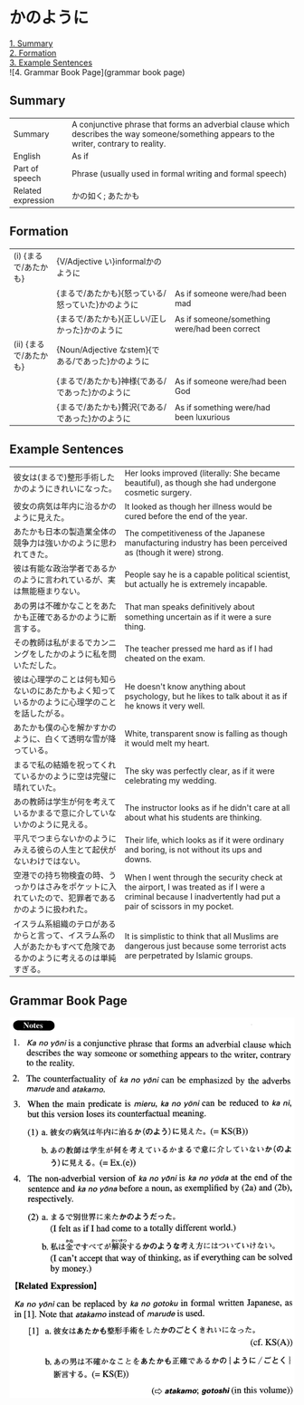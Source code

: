 # かのように

[1. Summary](#summary)<br>
[2. Formation](#formation)<br>
[3. Example Sentences](#example-sentences)<br>
![4. Grammar Book Page](grammar book page)<br>


## Summary

<table><tr>   <td>Summary</td>   <td>A conjunctive phrase that forms an adverbial clause which describes the way someone/something appears to the writer, contrary to reality.</td></tr><tr>   <td>English</td>   <td>As if</td></tr><tr>   <td>Part of speech</td>   <td>Phrase (usually used in formal writing and formal speech)</td></tr><tr>   <td>Related expression</td>   <td>かの如く; あたかも</td></tr></table>

## Formation

<table class="table"><tbody><tr class="tr head"><td class="td"><span class="numbers">(i)</span> <span class="bold">{まるで/あたかも}</span></td><td class="td"><span>{V/Adjective い}informal</span><span class="concept">かのように</span></td><td class="td"></td></tr><tr class="tr"><td class="td"></td><td class="td"><span>{まるで/あたかも}{怒っている/怒っていた}</span><span class="concept">かのように</span></td><td class="td"><span>As if someone were/had been mad</span></td></tr><tr class="tr"><td class="td"></td><td class="td"><span>{まるで/あたかも}{正しい/正しかった}</span><span class="concept">かのように</span></td><td class="td"><span>As if someone/something were/had been correct</span></td></tr><tr class="tr head"><td class="td"><span class="numbers">(ii)</span> <span class="bold">{まるで/あたかも}</span></td><td class="td"><span>{Noun/Adjective なstem}{である/であった}</span><span class="concept">かのように</span></td><td class="td"></td></tr><tr class="tr"><td class="td"></td><td class="td"><span>{まるで/あたかも}神様{である/であった}</span><span class="concept">かのように</span></td><td class="td"><span>As if someone were/had been God</span></td></tr><tr class="tr"><td class="td"></td><td class="td"><span>{まるで/あたかも}贅沢{である/であった}</span><span class="concept">かのように</span></td><td class="td"><span>As if something were/had been luxurious</span></td></tr></tbody></table>

## Example Sentences

<table><tr>   <td>彼女は(まるで)整形手術したかのようにきれいになった。</td>   <td>Her looks improved (literally: She became beautiful), as though she had undergone cosmetic surgery.</td></tr><tr>   <td>彼女の病気は年内に治るかのように見えた。</td>   <td>It looked as though her illness would be cured before the end of the year.</td></tr><tr>   <td>あたかも日本の製造業全体の競争力は強いかのように思われてきた。</td>   <td>The competitiveness of the Japanese manufacturing industry has been perceived as (though it were) strong.</td></tr><tr>   <td>彼は有能な政治学者であるかのように言われているが、実は無能極まりない。</td>   <td>People say he is a capable political scientist, but actually he is extremely incapable.</td></tr><tr>   <td>あの男は不確かなことをあたかも正確であるかのように断言する。</td>   <td>That man speaks deﬁnitively about something uncertain as if it were a sure thing.</td></tr><tr>   <td>その教師は私がまるでカンニングをしたかのように私を問いただした。</td>   <td>The teacher pressed me hard as if I had cheated on the exam.</td></tr><tr>   <td>彼は心理学のことは何も知らないのにあたかもよく知っているかのように心理学のことを話したがる。</td>   <td>He doesn't know anything about psychology, but he likes to talk about it as if he knows it very well.</td></tr><tr>   <td>あたかも僕の心を解かすかのように、白くて透明な雪が降っている。</td>   <td>White, transparent snow is falling as though it would melt my heart.</td></tr><tr>   <td>まるで私の結婚を祝ってくれているかのように空は完璧に晴れていた。</td>   <td>The sky was perfectly clear, as if it were celebrating my wedding.</td></tr><tr>   <td>あの教師は学生が何を考えているかまるで意に介していないかのように見える。</td>   <td>The instructor looks as if he didn't care at all about what his students are thinking.</td></tr><tr>   <td>平凡でつまらないかのようにみえる彼らの人生とて起伏がないわけではない。</td>   <td>Their life, which looks as if it were ordinary and boring, is not without its ups and downs.</td></tr><tr>   <td>空港での持ち物検査の時、うっかりはさみをポケットに入れていたので、犯罪者であるかのように扱われた。</td>   <td>When I went through the security check at the airport, I was treated as if I were a criminal because I inadvertently had put a pair of scissors in my pocket.</td></tr><tr>   <td>イスラム系組織のテロがあるからと言って、イスラム系の人があたかもすべて危険であるかのように考えるのは単純すぎる。</td>   <td>It is simplistic to think that all Muslims are dangerous just because some terrorist acts are perpetrated by Islamic groups.</td></tr></table>

## Grammar Book Page

![](../img/Advancedかのように.png)

